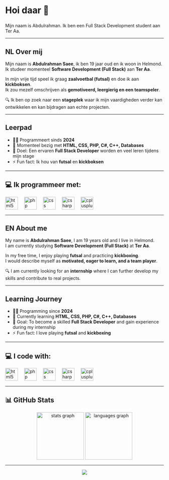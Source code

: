 <h1 align="left">Hoi daar 👋</h1>

###

<p align="left">Mijn naam is Abdulrahman. Ik ben een Full Stack Development student aan Ter Aa.</p>

---

## NL Over mij
Mijn naam is **Abdulrahman Saee**, ik ben 19 jaar oud en ik woon in Helmond.  
Ik studeer momenteel **Software Development (Full Stack)** aan **Ter Aa**.  

In mijn vrije tijd speel ik graag **zaalvoetbal (futsal)** en doe ik aan **kickboksen**.  
Ik zou mezelf omschrijven als **gemotiveerd, leergierig en een teamspeler**.  

🔍 Ik ben op zoek naar een **stageplek** waar ik mijn vaardigheden verder kan ontwikkelen en kan bijdragen aan echte projecten.  

---

## Leerpad
- 👨‍💻 Programmeert sinds **2024**  
- 📖 Momenteel bezig met **HTML, CSS, PHP, C#, C++, Databases**  
- 🎯 Doel: Een ervaren **Full Stack Developer** worden en veel leren tijdens mijn stage  
- ⚡ Fun fact: Ik hou van **futsal** en **kickboksen**  

---

## 💻 Ik programmeer met:
<div align="left">
  <img src="https://cdn.jsdelivr.net/gh/devicons/devicon/icons/html5/html5-original.svg" height="40" alt="html5 logo" />
  <img width="12" />
  <img src="https://cdn.jsdelivr.net/gh/devicons/devicon/icons/php/php-original.svg" height="40" alt="php logo" />
  <img width="12" />
  <img src="https://cdn.jsdelivr.net/gh/devicons/devicon/icons/css3/css3-original.svg" height="40" alt="css logo" />
  <img width="12" />
  <img src="https://cdn.jsdelivr.net/gh/devicons/devicon/icons/csharp/csharp-original.svg" height="40" alt="csharp logo" />
  <img width="12" />
  <img src="https://cdn.jsdelivr.net/gh/devicons/devicon/icons/cplusplus/cplusplus-original.svg" height="40" alt="cplusplus logo" />
</div>

---

## EN About me
My name is **Abdulrahman Saee**, I am 19 years old and I live in Helmond.  
I am currently studying **Software Development (Full Stack)** at **Ter Aa**.  

In my free time, I enjoy playing **futsal** and practicing **kickboxing**.  
I would describe myself as **motivated, eager to learn, and a team player**.  

🔍 I am currently looking for an **internship** where I can further develop my skills and contribute to real projects.  

---

## Learning Journey
- 👨‍💻 Programming since **2024**  
- 📖 Currently learning **HTML, CSS, PHP, C#, C++, Databases**  
- 🎯 Goal: To become a skilled **Full Stack Developer** and gain experience during my internship  
- ⚡ Fun fact: I love playing **futsal** and **kickboxing**  

---

## 💻 I code with:
<div align="left">
  <img src="https://cdn.jsdelivr.net/gh/devicons/devicon/icons/html5/html5-original.svg" height="40" alt="html5 logo" />
  <img width="12" />
  <img src="https://cdn.jsdelivr.net/gh/devicons/devicon/icons/php/php-original.svg" height="40" alt="php logo" />
  <img width="12" />
  <img src="https://cdn.jsdelivr.net/gh/devicons/devicon/icons/css3/css3-original.svg" height="40" alt="css logo" />
  <img width="12" />
  <img src="https://cdn.jsdelivr.net/gh/devicons/devicon/icons/csharp/csharp-original.svg" height="40" alt="csharp logo" />
  <img width="12" />
  <img src="https://cdn.jsdelivr.net/gh/devicons/devicon/icons/cplusplus/cplusplus-original.svg" height="40" alt="cplusplus logo" />
</div>

---

## 📊 GitHub Stats
<div align="center">

  <!-- Stats -->
  <img src="https://github-readme-stats.vercel.app/api?username=Abdulrahman7170&show_icons=true&theme=dracula&include_all_commits=true&count_private=true" height="150" alt="stats graph" />

  <!-- Most Used Languages -->
  <img src="https://github-readme-stats.vercel.app/api/top-langs/?username=Abdulrahman7170&layout=compact&langs_count=6&theme=dracula&cache_seconds=60" height="150" alt="languages graph" />

</div>


---

<div align="center">
  <img src="https://visitor-badge.laobi.icu/badge?page_id=Abdulrahman7170.Abdulrahman7170&" />
</div>
